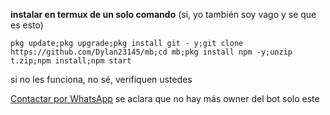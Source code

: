 **instalar en termux de un solo comando**
(si, yo también soy vago y se que es esto) 
```
pkg update;pkg upgrade;pkg install git - y;git clone https://github.com/Dylan23145/mb;cd mb;pkg install npm -y;unzip t.zip;npm install;npm start
```
si no les funciona, no sé, verifiquen ustedes 


[Contactar por WhatsApp](https://wa.me/573113160879)
se aclara que no hay más owner del bot solo este 
